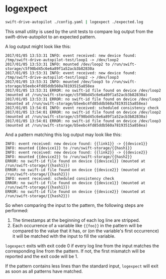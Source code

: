 # logexpect

```bash
swift-drive-autopilot ./config.yaml | logexpect ./expected.log
```

This small utility is used by the unit tests to compare log output from the
swift-drive-autopilot to an expected pattern.

A log output might look like this:

```
2017/01/05 13:53:31 INFO: event received: new device found: /tmp/swift-drive-autopilot-test/loop1 -> /dev/loop2
2017/01/05 13:53:31 INFO: mounted /dev/loop2 to /run/swift-storage/c5f98bd45c6e6a89f1a52acb3b82830a
2017/01/05 13:53:31 INFO: event received: new device found: /tmp/swift-drive-autopilot-test/loop2 -> /dev/loop3
2017/01/05 13:53:31 INFO: mounted /dev/loop3 to /run/swift-storage/b5eebc4fd85ddb560a78193515a858ea
2017/01/05 13:53:31 ERROR: no swift-id file found on device /dev/loop2 (mounted at /run/swift-storage/c5f98bd45c6e6a89f1a52acb3b82830a)
2017/01/05 13:53:31 ERROR: no swift-id file found on device /dev/loop3 (mounted at /run/swift-storage/b5eebc4fd85ddb560a78193515a858ea)
2017/01/05 13:54:01 INFO: event received: scheduled consistency check
2017/01/05 13:54:01 ERROR: no swift-id file found on device /dev/loop2 (mounted at /run/swift-storage/c5f98bd45c6e6a89f1a52acb3b82830a)
2017/01/05 13:54:01 ERROR: no swift-id file found on device /dev/loop3 (mounted at /run/swift-storage/b5eebc4fd85ddb560a78193515a858ea)
```

And a pattern matching this log output may look like this:

```
INFO: event received: new device found: {{link1}} -> {{device1}}
INFO: mounted {{device1}} to /run/swift-storage/{{hash1}}
INFO: event received: new device found: {{link2}} -> {{device2}}
INFO: mounted {{device2}} to /run/swift-storage/{{hash2}}
ERROR: no swift-id file found on device {{device1}} (mounted at /run/swift-storage/{{hash1}})
ERROR: no swift-id file found on device {{device2}} (mounted at /run/swift-storage/{{hash2}})
INFO: event received: scheduled consistency check
ERROR: no swift-id file found on device {{device1}} (mounted at /run/swift-storage/{{hash1}})
ERROR: no swift-id file found on device {{device2}} (mounted at /run/swift-storage/{{hash2}})
```

So when comparing the input to the pattern, the following steps are performed:

1. The timestamps at the beginning of each log line are stripped.
2. Each occurrence of a variable like `{{foo}}` in the pattern will be compared
   to the value that it has, or (on the variable's first occurrence) it will be
   matched with the input to fill the variable.

`logexpect` exits with exit code 0 if every log line from the input matches the
corresponding line from the pattern. If not, the first mismatch will be
reported and the exit code will be 1.

If the pattern contains less lines than the standard input, `logexpect` will
exit as soon as all patterns have matched.
